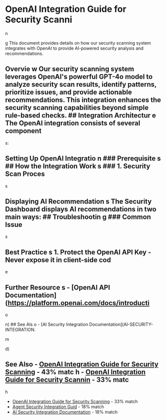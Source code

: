 # OpenAI Integration Guide for Security Scanni

n

g This document provides details on how our security scanning system integrates with OpenAI to provide AI-powered security analysis and recommendations.

## Overvie w Our security scanning system leverages OpenAI's powerful GPT-4o model to analyze security scan results, identify patterns, prioritize issues, and provide actionable recommendations. This integration enhances the security scanning capabilities beyond simple rule-based checks. ## Integration Architectur e The OpenAI integration consists of several component

s:

## Setting Up OpenAI Integratio n ### Prerequisite s ## How the Integration Work s ### 1. Security Scan Proces

s

## Displaying AI Recommendation s The Security Dashboard displays AI recommendations in two main ways: ## Troubleshootin g ### Common Issue

s

## Best Practice s 1. **Protect the OpenAI API Key** - Never expose it in client-side cod

e

## Further Resource s - [OpenAI API Documentation](https://platform.openai.com/docs/introducti

o

n) ## See Als o - [AI Security Integration Documentation](AI-SECURITY-INTEGRATION.

m

d)

## See Also - [OpenAI Integration Guide for Security Scanning](SECURITY-OPENAI-INTEGRATION-GUIDE-balanced.md) - 43% matc h - [OpenAI Integration Guide for Security Scannin](SECURITY-OPENAI-INTEGRATION-GUIDE-optimized.md) - 33% matc

h

- [OpenAI Integration Guide for Security Scanning](SECURITY-OPENAI-INTEGRATION-GUIDE.md) - 33% match
- [Agent Security Integration Guid](AGENT_SECURITY_INTEGRATION_GUIDE.md) - 18% match
- [AI Security Integration Documentation](AI-SECURITY-INTEGRATION.md) - 18% match